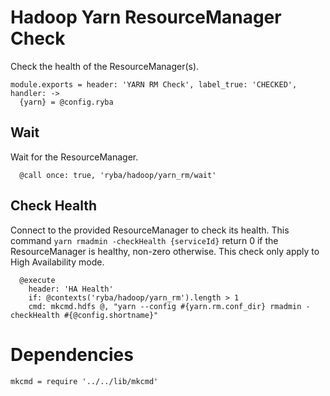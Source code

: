 
# Hadoop Yarn ResourceManager Check

Check the health of the ResourceManager(s).

    module.exports = header: 'YARN RM Check', label_true: 'CHECKED', handler: ->
      {yarn} = @config.ryba

## Wait

Wait for the ResourceManager.

      @call once: true, 'ryba/hadoop/yarn_rm/wait'

## Check Health

Connect to the provided ResourceManager to check its health. This command
`yarn rmadmin -checkHealth {serviceId}` return 0 if the ResourceManager is
healthy, non-zero otherwise. This check only apply to High Availability
mode.

      @execute
        header: 'HA Health'
        if: @contexts('ryba/hadoop/yarn_rm').length > 1
        cmd: mkcmd.hdfs @, "yarn --config #{yarn.rm.conf_dir} rmadmin -checkHealth #{@config.shortname}"

# Dependencies

    mkcmd = require '../../lib/mkcmd'


